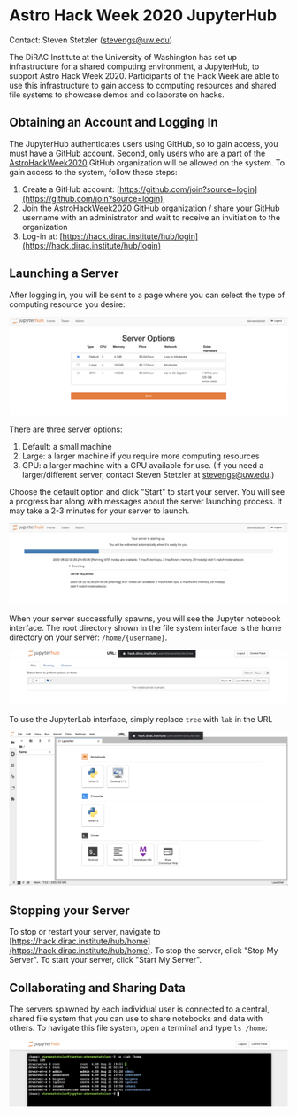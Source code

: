 # Astro Hack Week 2020 JupyterHub

Contact: Steven Stetzler ([stevengs@uw.edu](mailto:stevengs@uw.edu))

The DiRAC Institute at the University of Washington has set up infrastructure for a shared computing environment, a JupyterHub, to support Astro Hack Week 2020. Participants of the Hack Week are able to use this infrastructure to gain access to computing resources and shared file systems to showcase demos and collaborate on hacks.

## Obtaining an Account and Logging In

The JupyterHub authenticates users using GitHub, so to gain access, you must have a GitHub account. Second, only users who are a part of the [AstroHackWeek2020](https://github.com/AstroHackWeek2020) GitHub organization will be allowed on the system. To gain access to the system, follow these steps:

1. Create a GitHub account: [https://github.com/join?source=login](https://github.com/join?source=login)
2. Join the AstroHackWeek2020 GitHub organization / share your GitHub username with an administrator and wait to receive an invitiation to the organization
3. Log-in at: [https://hack.dirac.institute/hub/login](https://hack.dirac.institute/hub/login)

## Launching a Server

After logging in, you will be sent to a page where you can select the type of computing resource you desire:

![The JupyterHub Spawn page](img/hub_spawn.png)

There are three server options:
1. Default: a small machine
2. Large: a larger machine if you require more computing resources
3. GPU: a larger machine with a GPU available for use.
(If you need a larger/different server, contact Steven Stetzler at [stevengs@uw.edu](mailto:stevengs@uw.edu).)

Choose the default option and click "Start" to start your server. You will see a progress bar along with messages about the server launching process. It may take a 2-3 minutes for your server to launch.

![The spawn progress bar](img/hub_spawn_progress.png)

When your server successfully spawns, you will see the Jupyter notebook interface. The root directory shown in the file system interface is the home directory on your server: `/home/{username}`.

![The Jupyter notebook interface](img/notebook_interface.png)

To use the JupyterLab interface, simply replace `tree` with `lab` in the URL

![The JupyterLab interface](img/lab_interface.png)

## Stopping your Server

To stop or restart your server, navigate to [https://hack.dirac.institute/hub/home](https://hack.dirac.institute/hub/home). To stop the server, click "Stop My Server". To start your server, click "Start My Server".

## Collaborating and Sharing Data

The servers spawned by each individual user is connected to a central, shared file system that you can use to share notebooks and data with others. To navigate this file system, open a terminal and type `ls /home`:

![Viewing the shared file system in a terminal](img/home_directories.png)


